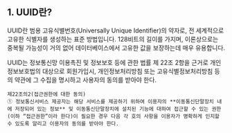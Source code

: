 ## 1. UUID란?

UUID란 범용 고유식별번호(Universally Unique Identifier)의 약자로, 전 세계적으로 고유한 식별자를 생성하는 표준 방법입니다. 128비트의 길이를 가지며, 이론상으로는 중복될 가능성이 거의 없어 데이터베이스에서 고유한 값을 보장하는데 매우 유용합니다.

UUID는 정보통신망 이용촉진 및 정보보호 등에 관한 법률 제 22조 2항을 근거로 개인정보보호법의 대상으로 회원가입시, 개인정보처리방침 또는 고유식별정보처리방침 등의 약관에 그 수집을 명시하고 사용자의 동의를 받아야 한다.

`제22조의2(접근권한에 대한 동의)`  
`① 정보통신서비스 제공자는 해당 서비스를 제공하기 위하여 이용자의 **이동통신단말장치 내에 저장되어 있는 정보** 및 이동통신단말장치에 설치된 기능에 대하여 접근할 수 있는 권한(이하 “접근권한”이라 한다)이 필요한 경우 다음 각 호의 사항을 이용자가 명확하게 인지할 수 있도록 알리고 이용자의 동의를 받아야 한다.`


